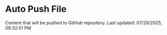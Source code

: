 # Auto Push File

Content that will be pushed to GitHub repository.
Last updated: 07/29/2025, 09:32:51 PM